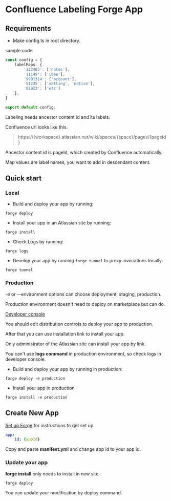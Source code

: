 # Confluence Labeling Forge App

## Requirements

- Make config.ts in root directory.

sample code
```typescript
const config = {
    labelMaps: {
        '123402': ['notes'],
        '11149': ['idea'],
        '9991314': ['account'],
        '51235': ['setting', 'notice'],
        '82923': ['etc']
    },
}

export default config;
```

Labeling needs ancestor content id and its labels.  

Confluence url looks like this.

> https://{workspace}.atlassian.net/wiki/spaces/{space}/pages/{pageId}

Ancestor content id is pageId, which created by Confluence automatically.  

Map values are label names, you want to add in descendant content.

## Quick start

### Local

- Build and deploy your app by running:
```shell
forge deploy
```

- Install your app in an Atlassian site by running:
```shell
forge install
```

- Check Logs by running:
```shell
forge logs
```

- Develop your app by running `forge tunnel` to proxy invocations locally:
```shell
forge tunnel
```

### Production

-e or --environment options can choose deployment, staging, production.

Production environment doesn't need to deploy on marketplace but can do.

[Developer console](https://developer.atlassian.com/console/myapps/)

You should edit distribution controls to deploy your app to production.

After that you can use installation link to install your app.

Only administrator of the Atlassian site can install your app by link.

You can't use **logs command** in production environment, so check logs in developer console.

- Build and deploy your app by running in production:
```shell
forge deploy -e production
```

- Install your app in production
```shell
forge install -e production
```

## Create New App

[Set up Forge](https://developer.atlassian.com/platform/forge/set-up-forge/) for instructions to get set up.

```yaml
app:
    id: {appId}
```

Copy and paste **manifest.yml** and change app id to your app id.

### Update your app
**forge install** only needs to install in new site.

```shell
forge deploy
```
You can update your modification by deploy command.



